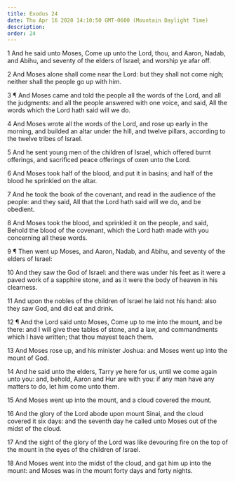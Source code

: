 ```yaml
---
title: Exodus 24
date: Thu Apr 16 2020 14:10:50 GMT-0600 (Mountain Daylight Time)
description: 
order: 24
---
```


<span></span>
<p>
  1 And he said unto Moses, Come up unto the Lord, thou, and Aaron, Nadab, and
  Abihu, and seventy of the elders of Israel; and worship ye afar off.
</p>
<p>
  2 And Moses alone shall come near the Lord: but they shall not come nigh;
  neither shall the people go up with him.
</p>
<p>
  3 &#xB6; And Moses came and told the people all the words of the Lord, and all
  the judgments: and all the people answered with one voice, and said, All the
  words which the Lord hath said will we do.
</p>
<p>
  4 And Moses wrote all the words of the Lord, and rose up early in the morning,
  and builded an altar under the hill, and twelve pillars, according to the
  twelve tribes of Israel.
</p>
<p>
  5 And he sent young men of the children of Israel, which offered burnt
  offerings, and sacrificed peace offerings of oxen unto the Lord.
</p>
<p>
  6 And Moses took half of the blood, and put it in basins; and half of the
  blood he sprinkled on the altar.
</p>
<p>
  7 And he took the book of the covenant, and read in the audience of the
  people: and they said, All that the Lord hath said will we do, and be
  obedient.
</p>
<p>
  8 And Moses took the blood, and sprinkled it on the people, and said, Behold
  the blood of the covenant, which the Lord hath made with you concerning all
  these words.
</p>
<p>
  9 &#xB6; Then went up Moses, and Aaron, Nadab, and Abihu, and seventy of the
  elders of Israel:
</p>
<p>
  10 And they saw the God of Israel: and there was under his feet as it were a
  paved work of a sapphire stone, and as it were the body of heaven in his
  clearness.
</p>
<p>
  11 And upon the nobles of the children of Israel he laid not his hand: also
  they saw God, and did eat and drink.
</p>
<p>
  12 &#xB6; And the Lord said unto Moses, Come up to me into the mount, and be
  there: and I will give thee tables of stone, and a law, and commandments which
  I have written; that thou mayest teach them.
</p>
<p>
  13 And Moses rose up, and his minister Joshua: and Moses went up into the
  mount of God.
</p>
<p>
  14 And he said unto the elders, Tarry ye here for us, until we come again unto
  you: and, behold, Aaron and Hur are with you: if any man have any matters to
  do, let him come unto them.
</p>
<p>15 And Moses went up into the mount, and a cloud covered the mount.</p>
<p>
  16 And the glory of the Lord abode upon mount Sinai, and the cloud covered it
  six days: and the seventh day he called unto Moses out of the midst of the
  cloud.
</p>
<p>
  17 And the sight of the glory of the Lord was like devouring fire on the top
  of the mount in the eyes of the children of Israel.
</p>
<span></span>
<p>
  18 And Moses went into the midst of the cloud, and gat him up into the mount:
  and Moses was in the mount forty days and forty nights.
</p>
